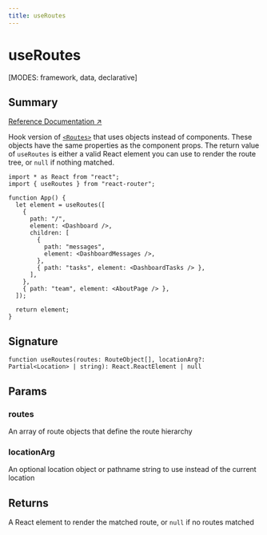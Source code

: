 ```yaml
---
title: useRoutes
---
```


# useRoutes

<!--
⚠️ ⚠️ IMPORTANT ⚠️ ⚠️ 

Thank you for helping improve our documentation!

This file is auto-generated from the JSDoc comments in the source
code, so please edit the JSDoc comments in the file below and this
file will be re-generated once those changes are merged.

https://github.com/remix-run/react-router/blob/main/packages/react-router/lib/hooks.tsx#L574
-->

[MODES: framework, data, declarative]

## Summary

[Reference Documentation ↗](https://api.reactrouter.com/v7/functions/react_router.useRoutes.html)

Hook version of [`<Routes>`](../components/Routes) that uses objects instead of components. These objects have the same properties as the component props.
The return value of `useRoutes` is either a valid React element you can use to render the route tree, or `null` if nothing matched.

```tsx
import * as React from "react";
import { useRoutes } from "react-router";

function App() {
  let element = useRoutes([
    {
      path: "/",
      element: <Dashboard />,
      children: [
        {
          path: "messages",
          element: <DashboardMessages />,
        },
        { path: "tasks", element: <DashboardTasks /> },
      ],
    },
    { path: "team", element: <AboutPage /> },
  ]);

  return element;
}
```

## Signature

```tsx
function useRoutes(routes: RouteObject[], locationArg?: Partial<Location> | string): React.ReactElement | null
```

## Params

### routes

An array of route objects that define the route hierarchy

### locationArg

An optional location object or pathname string to use instead of the current location

## Returns

A React element to render the matched route, or `null` if no routes matched

